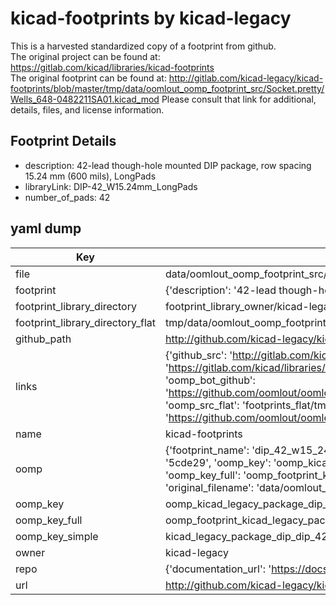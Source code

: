 # kicad-footprints by kicad-legacy  
This is a harvested standardized copy of a footprint from github.  
The original project can be found at:  
https://gitlab.com/kicad/libraries/kicad-footprints  
The original footprint can be found at:
http://gitlab.com/kicad-legacy/kicad-footprints/blob/master/tmp/data/oomlout_oomp_footprint_src/Socket.pretty/Wells_648-0482211SA01.kicad_mod
Please consult that link for additional, details, files, and license information.  
## Footprint Details
* description: 42-lead though-hole mounted DIP package, row spacing 15.24 mm (600 mils), LongPads  
* libraryLink: DIP-42_W15.24mm_LongPads  
* number_of_pads: 42  
## yaml dump  
| Key | Value |  
| --- | --- |  
| file | data/oomlout_oomp_footprint_src/kicad-footprints/Package_DIP.pretty/DIP-42_W15.24mm_LongPads.kicad_mod |  
| footprint | {'description': '42-lead though-hole mounted DIP package, row spacing 15.24 mm (600 mils), LongPads', 'libraryLink': 'DIP-42_W15.24mm_LongPads', 'number_of_pads': 42} |  
| footprint_library_directory | footprint_library_owner/kicad-legacy_kicad-footprints |  
| footprint_library_directory_flat | tmp/data/oomlout_oomp_footprint_src/footprints_flat/kicad_legacy_package_dip_dip_42_w15_24mm_longpads/working |  
| github_path | http://github.com/kicad-legacy/kicad-footprints/blob/master/tmp/data/oomlout_oomp_footprint_src/Package_DIP.pretty/DIP-42_W15.24mm_LongPads.kicad_mod |  
| links | {'github_src': 'http://gitlab.com/kicad-legacy/kicad-footprints/blob/master/tmp/data/oomlout_oomp_footprint_src/Socket.pretty/Wells_648-0482211SA01.kicad_mod', 'github_src_repo': 'https://gitlab.com/kicad/libraries/kicad-footprints', 'oomp_bot': 'tmp/data/oomlout_oomp_footprint_src/footprints/kicad_legacy_package_dip_dip_42_w15_24mm_longpads/working', 'oomp_bot_github': 'https://github.com/oomlout/oomlout_oomp_footprint_bot/tree/main/tmp/data/oomlout_oomp_footprint_src/footprints/kicad_legacy_package_dip_dip_42_w15_24mm_longpads/working', 'oomp_src_flat': 'footprints_flat/tmp/data/oomlout_oomp_footprint_src/footprints_flat/kicad_legacy_package_dip_dip_42_w15_24mm_longpads/working', 'oomp_src_flat_github': 'https://github.com/oomlout/oomlout_oomp_footprint_src/tree/main/tmp/data/oomlout_oomp_footprint_src/footprints_flat/kicad_legacy_package_dip_dip_42_w15_24mm_longpads/working'} |  
| name | kicad-footprints |  
| oomp | {'footprint_name': 'dip_42_w15_24mm_longpads', 'library_name': 'package_dip', 'md5': '5cde29df3b273f8725942c00698b4576', 'md5_10': '5cde29df3b', 'md5_5': '5cde2', 'md5_6': '5cde29', 'oomp_key': 'oomp_kicad_legacy_package_dip_dip_42_w15_24mm_longpads', 'oomp_key_extra': 'oomp_footprint_kicad_legacy_package_dip_dip_42_w15_24mm_longpads', 'oomp_key_full': 'oomp_footprint_kicad_legacy_package_dip_dip_42_w15_24mm_longpads_5cde29', 'oomp_key_simple': 'kicad_legacy_package_dip_dip_42_w15_24mm_longpads', 'original_filename': 'data/oomlout_oomp_footprint_src/kicad-footprints/Package_DIP.pretty/DIP-42_W15.24mm_LongPads.kicad_mod', 'owner_name': 'kicad_legacy'} |  
| oomp_key | oomp_kicad_legacy_package_dip_dip_42_w15_24mm_longpads |  
| oomp_key_full | oomp_footprint_kicad_legacy_package_dip_dip_42_w15_24mm_longpads |  
| oomp_key_simple | kicad_legacy_package_dip_dip_42_w15_24mm_longpads |  
| owner | kicad-legacy |  
| repo | {'documentation_url': 'https://docs.github.com/rest/repos/repos#get-a-repository', 'message': 'Not Found'} |  
| url | http://github.com/kicad-legacy/kicad-footprints |  

